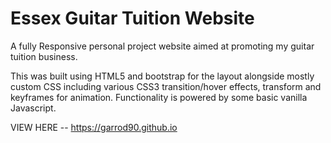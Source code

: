 # Essex Guitar Tuition Website

A fully Responsive personal project website aimed at promoting my guitar tuition business.

This was built using HTML5 and bootstrap for the layout alongside mostly custom CSS including various CSS3
transition/hover effects, transform and keyframes for animation. Functionality is powered by some basic vanilla Javascript.

VIEW HERE -- https://garrod90.github.io
